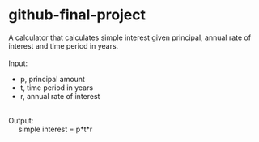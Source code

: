 # github-final-project

A calculator that calculates simple interest given principal, annual rate of interest and time period in years.
<br />
<br />
Input:
   * p, principal amount
   * t, time period in years
   * r, annual rate of interest
<br />
Output:
<br />
&nbsp;&nbsp;&nbsp;&nbsp;&nbsp;simple interest = p*t*r
